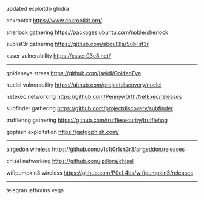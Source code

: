 updated
exploitdb
ghidra

chkrootkit
https://www.chkrootkit.org/

sherlock
gathering
https://packages.ubuntu.com/noble/sherlock

sublist3r
gathering
https://github.com/aboul3la/Sublist3r

xsser
vulnerability
https://xsser.03c8.net/

***

goldeneye
stress
https://github.com/jseidl/GoldenEye

nuclei
vulnerability
https://github.com/projectdiscovery/nuclei

netexec
networking
https://github.com/Pennyw0rth/NetExec/releases

subfinder
gathering
https://github.com/projectdiscovery/subfinder

trufflehog
gathering
https://github.com/trufflesecurity/trufflehog

gophish
exploitation
https://getgophish.com/

* * *

airgedon
wireless
https://github.com/v1s1t0r1sh3r3/airgeddon/releases

chisel
networking
https://github.com/jpillora/chisel

wifipumpkin3
wireless
https://github.com/P0cL4bs/wifipumpkin3/releases

* * *

telegran
jetbrains
vega